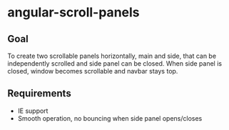 # angular-scroll-panels
## Goal
To create two scrollable panels horizontally, main and side, that can be independently scrolled and side panel can be closed. When side panel is closed, window becomes scrollable and navbar stays top.

## Requirements
* IE support
* Smooth operation, no bouncing when side panel opens/closes
